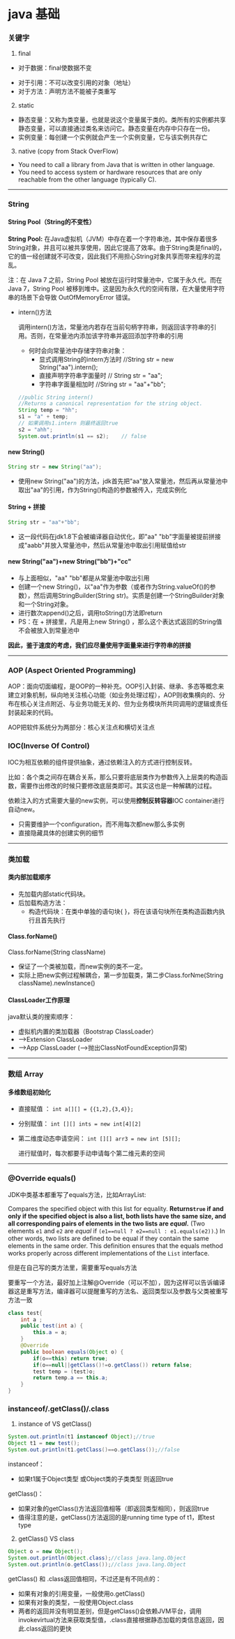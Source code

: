 # java 基础

### 关键字

1. final

- 对于数据：final使数据不变

* 对于引用：不可以改变引用的对象（地址）
* 对于方法：声明方法不能被子类重写

2. static

* 静态变量：又称为类变量，也就是说这个变量属于类的。类所有的实例都共享静态变量，可以直接通过类名来访问它。静态变量在内存中只存在一份。
* 实例变量：每创建一个实例就会产生一个实例变量，它与该实例共存亡

3. native  (copy from Stack OverFlow)

- You need to call a library from Java that is written in other language.
- You need to access system or hardware resources that are only reachable from the other language (typically C). 

------

###  String 

#### String Pool（String的不变性）

 **String Pool:** 在Java虚拟机（JVM）中存在着一个字符串池，其中保存着很多String对象，并且可以被共享使用，因此它提高了效率。由于String类是final的，它的值一经创建就不可改变，因此我们不用担心String对象共享而带来程序的混乱。

注：在 Java 7 之前，String Pool 被放在运行时常量池中，它属于永久代。而在 Java 7，String Pool 被移到堆中。这是因为永久代的空间有限，在大量使用字符串的场景下会导致 OutOfMemoryError 错误。

- intern()方法

  调用intern()方法，常量池内若存在当前句柄字符串，则返回该字符串的引用。否则，在常量池内添加该字符串并返回添加字符串的引用

  - 何时会向常量池中存储字符串对象：
    - 显式调用String的intern方法时 //String str = new String("aa").intern();
    - 直接声明字符串字面量时 // String str = "aa";
    - 字符串字面量相加时 //String str = "aa"+"bb";

  ```java
  //public String intern() 
  //Returns a canonical representation for the string object.
  String temp = "hh";
  s1 = "a" + temp;
  // 如果调用s1.intern 则最终返回true
  s2 = "ahh";
  System.out.println(s1 == s2);    // false
  ```


#### new String()

```java
String str = new String("aa");
```

- 使用new String("aa")的方法，jdk首先把"aa"放入常量池，然后再从常量池中取出"aa"的引用，作为String()构造的参数被传入，完成实例化

#### String + 拼接

```java
String str = "aa"+"bb"; 
```

- 这一段代码在jdk1.8下会被编译器自动优化，即"aa" "bb"字面量被提前拼接成"aabb"并放入常量池中，然后从常量池中取出引用赋值给str

#### new String("aa")+new String("bb")+"cc"

- 与上面相似，"aa" "bb"都是从常量池中取出引用
- 创建一个new String()，以"aa"作为参数（或者作为String.valueOf()的参数），然后调用StringBuilder(String str)。实质是创建一个StringBuilder对象和一个String对象。
- 进行数次append()之后，调用toString()方法即return
- PS：在 + 拼接里，凡是用上new String() ，那么这个表达式返回的String值不会被放入到常量池中

**因此，鉴于速度的考虑，我们应尽量使用字面量来进行字符串的拼接**

------

### AOP (Aspect Oriented Programming)

AOP：面向切面编程，是OOP的一种补充。OOP引入封装、继承、多态等概念来建立对象机制，纵向地关注核心功能（如业务处理过程），AOP则收集横向的、分布在核心关注点附近、与业务功能无关的、但为业务模块所共同调用的逻辑或责任封装起来的代码。

AOP把软件系统分为两部分：核心关注点和横切关注点

### IOC(Inverse Of Control)

IOC为相互依赖的组件提供抽象，通过依赖注入的方式进行控制反转。

比如：各个类之间存在耦合关系，那么只要将底层类作为参数传入上层类的构造函数，需要作出修改的时候只要修改底层类即可。其实这也是一种解耦的过程。

依赖注入的方式需要大量的new实例，可以使用**控制反转容器**IOC container进行自动new。

- 只需要维护一个configuration，而不用每次都new那么多实例
- 直接隐藏具体的创建实例的细节

------

### 类加载

#### 类内部加载顺序

- 先加载内部static代码块。
- 后加载构造方法：
  - 构造代码块：在类中单独的语句块{ }，将在该语句块所在类构造函数内执行且首先执行

#### Class.forName()

Class.forName(String className)

- 保证了一个类被加载，而new实例的类不一定。
- 实际上把new实例过程解耦合，第一步加载类，第二步Class.forNme(String className).newInstance()

#### ClassLoader工作原理

java默认类的搜索顺序：

- 虚拟机内置的类加载器（Bootstrap ClassLoader）
- —>Extension ClassLoader
- —>App ClassLoader (—>抛出ClassNotFoundException异常)

------

### 数组 Array

#### 多维数组初始化

- 直接赋值 ： `int a[][] = {{1,2},{3,4}};`

- 分别赋值：  `int [][] ints = new int[4][2]` 

- 第二维度动态申请空间： `int [][] arr3 = new int [5][];`

  进行赋值时，每次都要手动申请每个第二维元素的空间

------

### @Override equals()

JDK中类基本都重写了equals方法，比如ArrayList:

Compares the specified object with this list for equality. **Returns`true` if and only if the specified object is also a list, both lists have the same size, and all corresponding pairs of elements in the two lists are *equal*.** (Two elements `e1` and `e2` are *equal* if `(e1==null ? e2==null : e1.equals(e2))`.) In other words, two lists are defined to be equal if they contain the same elements in the same order. This definition ensures that the equals method works properly across different implementations of the `List` interface.

但是在自己写的类方法里，需要重写equals方法

要重写一个方法，最好加上注解@Override（可以不加），因为这样可以告诉编译器这是重写方法，编译器可以提醒重写的方法名、返回类型以及参数与父类被重写方法一致

```java
class test{
	int a ;
	public test(int a) {
		this.a = a;
	}
	@Override
	public boolean equals(Object o) {
		if(o==this) return true;
		if(o==null||getClass()!=o.getClass()) return false;
		test temp = (test)o;
		return temp.a == this.a;
	}
}	
```

### instanceof/.getClass()/.class

1. instance of VS getClass()

```java
System.out.println(t1 instanceof Object);//true 
Object t1 = new test();
System.out.println(t1.getClass()==o.getClass());//false 
```

instanceof：

- 如果t1属于Object类型 或Object类的子类类型 则返回true

getClass()：

- 如果对象的getClass()方法返回值相等（即返回类型相同），则返回true
- 值得注意的是，getClass()方法返回的是running time type of t1，即test type

2. getClass() VS class

```java
Object o = new Object();
System.out.println(Object.class);//class java.lang.Object
System.out.println(o.getClass());//class java.lang.Object
```

getClass() 和 .class返回值相同，不过还是有不同点的：

- 如果有对象的引用变量，一般使用o.getClass()
- 如果有对象的类型，一般使用Object.class
- 两者的返回并没有明显差别，但是getClass()会依赖JVM平台，调用invokevirtual方法来获取类型值，.class直接根据静态加载的类信息返回，因此.class返回的更快



